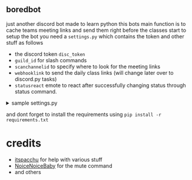 ## boredbot
just another discord bot made to learn python
this bots main function is to cache teams meeting links and send them right before the classes start
to setup the bot you need a `settings.py` which contains the token and other stuff as follows
* the discord token `disc_token`
* `guild_id` for slash commands
* `scanchannelid` to specify where to look for the meeting links
* `webhooklink` to send the daily class links (will change later over to discord.py tasks)
* `statusreact` emote to react after successfully changing status through status command.
<details>
<summary>sample settings.py</summary>
```from discord_slash.model import SlashCommandPermissionType
from discord_slash.utils.manage_commands import create_permission
vardb = {
    "status_react":  "👌",
    "webhooklink": "https://discord.com/api/webhooks/XXXXXXXXXXXXXXXX/XXXXXXXXXX",
    "prefix": ".",
    "disc_token": "xxxxxxxxxxxxxxxxxxx",
    "guildid": 1234567890,
    "scanchannelid": "1234567890",
}
# refer to https://discord-py-slash-command.readthedocs.io/en/latest/gettingstarted.html?highlight=permission#want-to-restrict-access-setup-permissions for this
permissions={
            vardb["guildid"]: [
                    create_permission(1234567890, SlashCommandPermissionType.ROLE, True),
                    create_permission(1234567890, SlashCommandPermissionType.ROLE, False)
                  ]
}```
</details>

and dont forget to install the requirements using `pip install -r requirements.txt`

# credits
* [itspacchu](https://github.com/itspacchu) for help with various stuff
* [NoiceNoiceBaby](https://github.com/NoiceNoiceBaby) for the mute command
* and others

